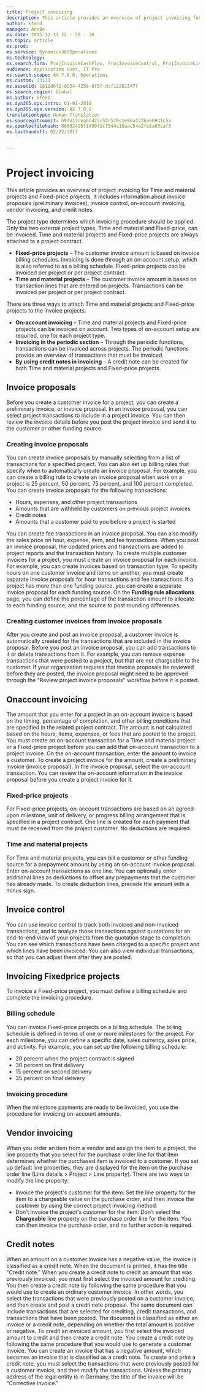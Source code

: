 ```yaml
---
title: Project invoicing
description: This article provides an overview of project invoicing for Time and material projects and Fixed-price projects. It includes information about invoice proposals (preliminary invoices), invoice control, on-account invoicing, vendor invoicing, and credit notes.
author: kfend
manager: AnnBe
ms.date: 2015-12-11 22 - 59 - 30
ms.topic: article
ms.prod: 
ms.service: Dynamics365Operations
ms.technology: 
ms.search.form: ProjInvoiceCashFlow, ProjInvoiceControl, ProjInvoiceListPage, ProjInvoiceProposalDetail, ProjInvoiceProposalListPage
audience: Application User, IT Pro
ms.search.scope: AX 7.0.0, Operations
ms.custom: 23111
ms.assetid: 1812d6f2-8b34-4258-8f5f-dcf12281547f
ms.search.region: Global
ms.author: kfend
ms.dyn365.ops.intro: 01-02-2016
ms.dyn365.ops.version: AX 7.0.0
translationtype: Human Translation
ms.sourcegitcommit: b97d17ceabfd25c52c5f0c1e96a123bae6941c5a
ms.openlocfilehash: 60682495f1499f2c7544a18aac54a2fe8a83caf5
ms.lasthandoff: 02/22/2017


---
```


# <a name="project-invoicing"></a>Project invoicing

This article provides an overview of project invoicing for Time and material projects and Fixed-price projects. It includes information about invoice proposals (preliminary invoices), invoice control, on-account invoicing, vendor invoicing, and credit notes.

The project type determines which invoicing procedure should be applied. Only the two external project types, Time and material and Fixed-price, can be invoiced. Time and material projects and Fixed-price projects are always attached to a project contract.

-   **Fixed-price projects** – The customer invoice amount is based on invoice billing schedules. Invoicing is done through an on-account setup, which is also referred to as a billing schedule. Fixed-price projects can be invoiced per project or per project contract.
-   **Time and material projects** – The customer invoice amount is based on transaction lines that are entered on projects. Transactions can be invoiced per project or per project contract.

There are three ways to attach Time and material projects and Fixed-price projects to the invoice projects:

-   **On-account invoicing** – Time and material projects and Fixed-price projects can be invoiced on account. Two types of on-account setup are required, one for each project type.
-   **Invoicing in the periodic section** – Through the periodic functions, transactions can be invoiced across projects. The periodic functions provide an overview of transactions that must be invoiced.
-   **By using credit notes in invoicing** – A credit note can be created for both Time and material projects and Fixed-price projects.

## <a name="invoice-proposals"></a>Invoice proposals
Before you create a customer invoice for a project, you can create a preliminary invoice, or invoice proposal. In an invoice proposal, you can select project transactions to include in a project invoice. You can then review the invoice details before you post the project invoice and send it to the customer or other funding source.

### <a name="creating-invoice-proposals"></a>Creating invoice proposals

You can create invoice proposals by manually selecting from a list of transactions for a specified project. You can also set up billing rules that specify when to automatically create an invoice proposal. For example, you can create a billing rule to create an invoice proposal when work on a project is 25 percent, 50 percent, 75 percent, and 100 percent completed. You can create invoice proposals for the following transactions:

-   Hours, expenses, and other project transactions
-   Amounts that are withheld by customers on previous project invoices
-   Credit notes
-   Amounts that a customer paid to you before a project is started

You can create fee transactions in an invoice proposal. You can also modify the sales price on hour, expense, item, and fee transactions. When you post an invoice proposal, the updated prices and transactions are added to project reports and the transaction history. To create multiple customer invoices for a project, you must create an invoice proposal for each invoice. For example, you can create invoices based on transaction type. To specify hours on one customer invoice and items on another, you must create separate invoice proposals for hour transactions and fee transactions. If a project has more than one funding source, you can create a separate invoice proposal for each funding source. On the **Funding rule allocations** page, you can define the percentage of the transaction amount to allocate to each funding source, and the source to post rounding differences.

### <a name="creating-customer-invoices-from-invoice-proposals"></a>Creating customer invoices from invoice proposals

After you create and post an invoice proposal, a customer invoice is automatically created for the transactions that are included in the invoice proposal. Before you post an invoice proposal, you can add transactions to it or delete transactions from it. For example, you can remove expense transactions that were posted to a project, but that are not chargeable to the customer. If your organization requires that invoice proposals be reviewed before they are posted, the invoice proposal might need to be approved through the "Review project invoice proposals" workflow before it is posted.

## <a name="onaccount-invoicing"></a>Onaccount invoicing
The amount that you enter for a project in an on-account invoice is based on the timing, percentage of completion, and other billing conditions that are specified in the related project contract. The amount is not calculated based on the hours, items, expenses, or fees that are posted to the project. You must create an on-account transaction for a Time and material project or a Fixed-price project before you can add that on-account transaction to a project invoice. On the on-account transaction, enter the amount to invoice a customer. To create a project invoice for the amount, create a preliminary invoice (invoice proposal). In the invoice proposal, select the on-account transaction. You can review the on-account information in the invoice proposal before you create a project invoice for it.

### <a name="fixed-price-projects"></a>Fixed-price projects

For Fixed-price projects, on-account transactions are based on an agreed-upon milestone, unit of delivery, or progress billing arrangement that is specified in a project contract. One line is created for each payment that must be received from the project customer. No deductions are required.

### <a name="time-and-material-projects"></a>Time and material projects

For Time and material projects, you can bill a customer or other funding source for a prepayment amount by using an on-account invoice proposal. Enter on-account transactions as one line. You can optionally enter additional lines as deductions to offset any prepayments that the customer has already made. To create deduction lines, precede the amount with a minus sign.

## <a name="invoice-control"></a>Invoice control
You can use invoice control to track both invoiced and non-invoiced transactions, and to analyze those transactions against quotations for an end-to-end view of your projects from the quotation stage to completion. You can see which transactions have been charged to a specific project and which lines have been invoiced. You can also view individual transactions, so that you can adjust them after they are posted.

## <a name="invoicing-fixedprice-projects"></a>Invoicing Fixedprice projects
To invoice a Fixed-price project, you must define a billing schedule and complete the invoicing procedure.

### <a name="billing-schedule"></a>Billing schedule

You can invoice Fixed-price projects on a billing schedule. The billing schedule is defined in terms of one or more milestones for the project. For each milestone, you can define a specific date, sales currency, sales price, and activity. For example, you can set up the following billing schedule:

-   20 percent when the project contract is signed
-   30 percent on first delivery
-   15 percent on second delivery
-   35 percent on final delivery

### <a name="invoicing-procedure"></a>Invoicing procedure

When the milestone payments are ready to be invoiced, you use the procedure for invoicing on-account amounts.

## <a name="vendor-invoicing"></a>Vendor invoicing
When you order an item from a vendor and assign the item to a project, the line property that you select for the purchase order line for that item determines whether the purchased item is invoiced to a customer. If you set up default line properties, they are displayed for the item on the purchase order line (Line details &gt; Project &gt; Line property). There are two ways to modify the line property:

-   Invoice the project's customer for the item: Set the line property for the item to a chargeable value on the purchase order, and then invoice the customer by using the correct project invoicing method.
-   Don’t invoice the project's customer for the item: Don’t select the **Chargeable** line property on the purchase order line for the item. You can then invoice the purchase order, and no further action is required.

## <a name="credit-notes"></a>Credit notes
When an amount on a customer invoice has a negative value, the invoice is classified as a credit note. When the document is printed, it has the title "Credit note." When you create a credit note to credit an amount that was previously invoiced, you must first select the invoiced amount for crediting. You then create a credit note by following the same procedure that you would use to create an ordinary customer invoice. In other words, you select the transactions that were previously posted on a customer invoice, and then create and post a credit note proposal. The same document can include transactions that are selected for crediting, credit transactions, and transactions that have been posted. The document is classified as either an invoice or a credit note, depending on whether the total amount is positive or negative. To credit an invoiced amount, you first select the invoiced amount to credit and then create a credit note. You create a credit note by following the same procedure that you would use to generate a customer invoice. You can create an invoice that has a negative amount, which becomes an invoice that is classified as a credit note. To create and print a credit note, you must select the transactions that were previously posted for a customer invoice, and then modify the transactions. Unless the primary address of the legal entity is in Germany, the title of the invoice will be "Corrective invoice."


